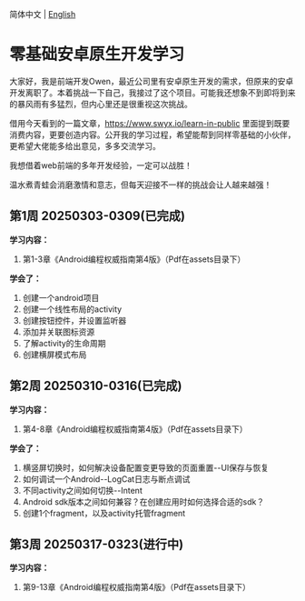 简体中文 | <a href="./README.md">English</a>

# 零基础安卓原生开发学习
大家好，我是前端开发Owen，最近公司里有安卓原生开发的需求，但原来的安卓开发离职了。本着挑战一下自己，我接过了这个项目。可能我还想象不到即将到来的暴风雨有多猛烈，但内心里还是很重视这次挑战。  

借用今天看到的一篇文章，https://www.swyx.io/learn-in-public 里面提到既要消费内容，更要创造内容。公开我的学习过程，希望能帮到同样零基础的小伙伴，更希望大佬能多给出意见，多多交流学习。

我想借着web前端的多年开发经验，一定可以战胜！

温水煮青蛙会消磨激情和意志，但每天迎接不一样的挑战会让人越来越强！

## 第1周 20250303-0309(已完成)
**学习内容：**  
1. 第1-3章《Android编程权威指南第4版》（Pdf在assets目录下）

**学会了：**  
1. 创建一个android项目  
2. 创建一个线性布局的activity  
3. 创建按钮控件，并设置监听器  
4. 添加并关联图标资源  
5. 了解activity的生命周期  
6. 创建横屏模式布局



## 第2周 20250310-0316(已完成)
**学习内容：**  
1. 第4-8章《Android编程权威指南第4版》（Pdf在assets目录下）

**学会了：**  
1. 横竖屏切换时，如何解决设备配置变更导致的页面重置--UI保存与恢复
2. 如何调试一个Android--LogCat日志与断点调试
3. 不同activity之间如何切换--Intent
4. Android sdk版本之间如何兼容？在创建应用时如何选择合适的sdk？
5. 创建1个fragment，以及activity托管fragment


## 第3周 20250317-0323(进行中)
**学习内容：**  
1. 第9-13章《Android编程权威指南第4版》（Pdf在assets目录下）